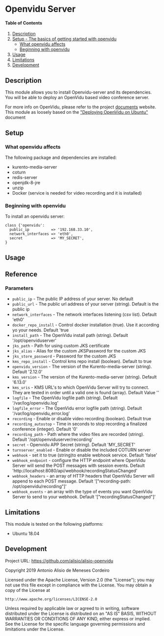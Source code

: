 # Openvidu Server

#### Table of Contents

1. [Description](#description)
2. [Setup - The basics of getting started with openvidu](#setup)
    * [What openvidu affects](#what-openvidu-affects)
    * [Beginning with openvidu](#beginning-with-openvidu)
3. [Usage](#usage)
4. [Limitations](#limitations)
5. [Development](#development)

## Description

This module allows you to install Openvidu-server and its dependencies. You will be able to deploy an OpenVidu based video conference server.

For more info on OpenVidu, please refer to the project [documents](https://docs.openvidu.io) website. This module as loosely based on the ["Deploying OpenVidu on Ubuntu"](https://docs.openvidu.io/en/2.12.0/deployment/deploying-ubuntu/) document

## Setup

### What openvidu affects

The following package and dependencies are installed:
* kurento-media-server
* coturn
* redis-server
* openjdk-8-jre
* unzip
* Docker (service is needed for video recording and it is installed)

### Beginning with openvidu

To install an openvidu server:

```
class {'openvidu':
  public_ip          => '192.168.33.10',
  network_interfaces => 'eth0',
  secret             => 'MY_SECRET',
}
```

## Usage


## Reference

### Parameters
* `public_ip` - The public IP address of your server. No default
* `public_url` - The public url address of your server (string). Default is the public ip
* `network_interfaces` - The network interfaces listening (csv list). Default 'eth0'
* `docker_repo_install` - Control docker installation (true). Use it according yo your needs. Default 'true
* `install_path` - The OpenVidu install path (string). Default '/opt/openviduserver'
* `jks_path` - Path for using custom JKS certificate
* `jks_alias` - Alias for the custom JKSPassword for the custom JKS
* `jks_store_password` - Password for the custom JKS
* `kms_repo_install` - Control kms repo install (boolean). Default to true
* `openvidu_version` - The version of the Kurento-media-server (string). Default '2.12.0'
* `kms_version` - The version of the Kurento-media-server (string). Default '6.13.0'
* `kms_uris` - KMS URL's to which OpenVidu Server will try to connect. They are tested in order until a valid one is found (array). Default Value ''
* `logfile` - The OpenVidu logfile path (string). Default '/var/log/openvidu.log'
* `logfile_error` - The OpenVidu error logfile path (string). Default '/var/log/openvidu_error.log'
* `recording` - Enable or disable video recording (boolean). Default true
* `recording_autostop` - Time in seconds to stop recording a finalized conference (integer). Default '0'
* `recording_path` - Path where the video files are recorded (string). Default '/opt/openviduserver/recording'
* `secret` - Openvidu APP Secret (string). Default 'MY_SECRET'
* `turnserver_enabled` - Enable or disable the included COTURN server
* `webhook` - set it to true (string)to enable webhook service. Default 'false'
* `webhook_endpoint` - configure the HTTP endpoint where OpenVidu Server will send the POST messages with session events. Default 'http://localhost:8080/api/webhook/recordingStatusChanged'
* `webhook_headers` - an array of HTTP headers that OpenVidu Server will append to each POST message. Default '["recording-path: /opt/openvidu/recording"]'
* `webhook_events` - an array with the type of events you want OpenVidu Server to send to your webhook. Default '["recordingStatusChanged"]'

## Limitations

This module is tested on the following platforms:
* Ubuntu 18.04

## Development

Project URL: https://github.com/alisio/alisio-openvidu

Copyright 2019 Antonio Alisio de Meneses Cordeiro

Licensed under the Apache License, Version 2.0 (the "License");
you may not use this file except in compliance with the License.
You may obtain a copy of the License at

    http://www.apache.org/licenses/LICENSE-2.0

Unless required by applicable law or agreed to in writing, software
distributed under the License is distributed on an "AS IS" BASIS,
WITHOUT WARRANTIES OR CONDITIONS OF ANY KIND, either express or implied.
See the License for the specific language governing permissions and
limitations under the License.

